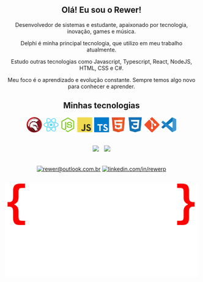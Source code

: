 <div align="center">
  <h2>Olá! Eu sou o Rewer!</h2>
</div>

<div align="center">
  <p>Desenvolvedor de sistemas e estudante, apaixonado por tecnologia, inovação, games e música.</p>
  <p>Delphi é minha principal tecnologia, que utilizo em meu trabalho atualmente.</p>
  <p>Estudo outras tecnologias como Javascript, Typescript, React, NodeJS, HTML, CSS e C#.</p>
  <p>Meu foco é o aprendizado e evolução constante. Sempre temos algo novo para conhecer e aprender.</p>
</div>

<div align="center">
  <h2>Minhas tecnologias</h2>
</div>

<div align="center">
  <img align="center" alt="Delphi" title="Delphi" height="40" width="40" src="https://raw.githubusercontent.com/rewerp/icons/main/devicons/delphi-logo-1024.png">
  <img align="center" alt="ReactJS" title="React" height="40" width="40" src="https://raw.githubusercontent.com/rewerp/icons/0e439a058630db63e7356bdb1af3189b2f772bd7/devicons/react-original.svg">
  <img align="center" alt="NodeJS" title="NodeJS" height="40" width="40" src="https://raw.githubusercontent.com/rewerp/icons/0e439a058630db63e7356bdb1af3189b2f772bd7/devicons/nodejs-original.svg">
  <img align="center" alt="Javascript" title="Javascript" height="40" width="40" src="https://raw.githubusercontent.com/rewerp/icons/0e439a058630db63e7356bdb1af3189b2f772bd7/devicons/javascript-original.svg">
  <img align="center" alt="Typescript" title="Typescript" height="40" width="40" src="https://raw.githubusercontent.com/rewerp/icons/0e439a058630db63e7356bdb1af3189b2f772bd7/devicons/typescript-plain.svg">
  <img align="center" alt="HTML" title="HTML" height="40" width="40" src="https://raw.githubusercontent.com/rewerp/icons/0e439a058630db63e7356bdb1af3189b2f772bd7/devicons/html5-original.svg">
  <img align="center" alt="CSS" title="CSS" height="40" width="40" src="https://raw.githubusercontent.com/rewerp/icons/0e439a058630db63e7356bdb1af3189b2f772bd7/devicons/css3-plain.svg">
  <img align="center" alt="Git" title="Git" height="40" width="40" src="https://raw.githubusercontent.com/rewerp/icons/0e439a058630db63e7356bdb1af3189b2f772bd7/devicons/git-original.svg">
  <img align="center" alt="VSCode" title="VS Code" height="40" width="40" src="https://raw.githubusercontent.com/rewerp/icons/ec13fe8d88a6c8acb8fd0275614fd9453bdd104b/devicons/vscode-original.svg">
</div>

##

<div align="center" >
  <img align="justify" height="155em" style="margin: 5px;" src="https://github-readme-stats.vercel.app/api/top-langs/?username=rewerp&langs_count=8&layout=compact&account_private=true&hide_border=false&theme=dracula" href="#">
  <img height="155em" alight="justify" style="margin: 5px;" src="https://github-readme-stats.vercel.app/api?username=rewerp&count_private=true&hide_border=false&show_icons=true&theme=dracula">
</div>
  
##
  
<div align="center">
  <a href = "mailto:rewer@outlook.com.br"><img title="rewer@outlook.com.br" src="https://img.shields.io/badge/-Email-%23333?style=for-the-badge&logo=email&logoColor=white" target="_blank"></a>
  <a href="https://www.linkedin.com/in/rewerp" target="_blank"><img title="linkedin.com/in/rewerp" src="https://img.shields.io/badge/-LinkedIn-%230077B5?style=for-the-badge&logo=linkedin&logoColor=white" target="_blank"></a> 
</div>

##

<div align="center" style="margin-bottom: 50px;">
  <img align="center" alt="ImageFalseJoke" title="Just a joke!" src="https://raw.githubusercontent.com/rewerp/icons/e88787753136e364b465cfa228869560906dd35f/images/falsejoke.svg">
</div>
